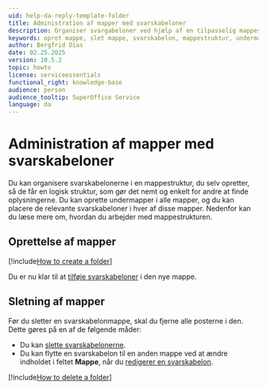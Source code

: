 ```yaml
---
uid: help-da-reply-template-folder
title: Administration af mapper med svarskabeloner
description: Organiser svargabeloner ved hjælp af en tilpasselig mappestruktur for nem adgang og logisk gruppering. Opret undermapper og administrer skabeloner effektivt.
keywords: opret mappe, slet mappe, svarskabelon, mappestruktur, undermappe, sag, svar, mappe
author: Bergfrid Dias
date: 02.25.2025
version: 10.5.2
topic: howto
license: serviceessentials
functional_right: knowledge-base
audience: person
audience_tooltip: SuperOffice Service
language: da
---
```


# Administration af mapper med svarskabeloner

Du kan organisere svarskabelonerne i en mappestruktur, du selv opretter, så de får en logisk struktur, som gør det nemt og enkelt for andre at finde oplysningerne. Du kan oprette undermapper i alle mapper, og du kan placere de relevante svarskabeloner i hver af disse mapper. Nedenfor kan du læse mere om, hvordan du arbejder med mappestrukturen.

## Oprettelse af mapper

[!include[How to create a folder](../../../learn/includes/howto-create-folder-kb.md)]

Du er nu klar til at [tilføje svarskabeloner][1] i den nye mappe.

## Sletning af mapper

Før du sletter en svarskabelonmappe, skal du fjerne alle posterne i den. Dette gøres på en af de følgende måder:

* Du kan [slette svarskabelonerne][2].
* Du kan flytte en svarskabelon til en anden mappe ved at ændre indholdet i feltet **Mappe**, når du [redigerer en svarskabelon][3].

[!include[How to delete a folder](../../../learn/includes/howto-delete-folder-kb.md)]

<!-- Referenced links -->
[1]: create.md
[2]: edit.md#delete
[3]: edit.md
